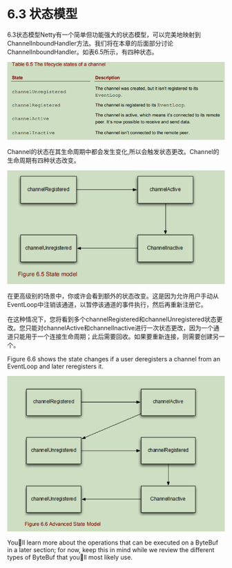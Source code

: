 # 6.3 状态模型

6.3状态模型Netty有一个简单但功能强大的状态模型，可以完美地映射到ChannelInboundHandler方法。我们将在本章的后面部分讨论ChannelInboundHandler。如表6.5所示，有四种状态。

![](../.gitbook/assets/image%20%2850%29.png)

Channel的状态在其生命周期中都会发生变化,所以会触发状态更改。Channel的生命周期有四种状态改变。

![](../.gitbook/assets/image%20%2855%29.png)

在更高级别的场景中，你或许会看到额外的状态改变。这是因为允许用户手动从EventLoop中注销该通道，以暂停该通道的事件执行，然后再重新注册它。

在这种情况下，您将看到多个channelRegistered和channelUnregistered状态更改。您只能对channelActive和channelInactive进行一次状态更改，因为一个通道只能用于一个连接生命周期；此后需要回收。如果要重新连接，则需要创建另一个。

Figure 6.6 shows the state changes if a user deregisters a channel from an EventLoop and later reregisters it.

![](../.gitbook/assets/image%20%2858%29.png)

Youll learn more about the operations that can be executed on a ByteBuf in a later section; for now, keep this in mind while we review the different types of ByteBuf that youll most likely use.



